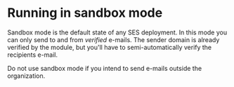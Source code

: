 Running in sandbox mode
=======================

Sandbox mode is the default state of any SES deployment. In this mode you can
only send to and from _verified_ e-mails. The sender domain is already verified
by the module, but you'll have to semi-automatically verify the recipients e-mail.

Do not use sandbox mode if you intend to send e-mails outside the organization.

